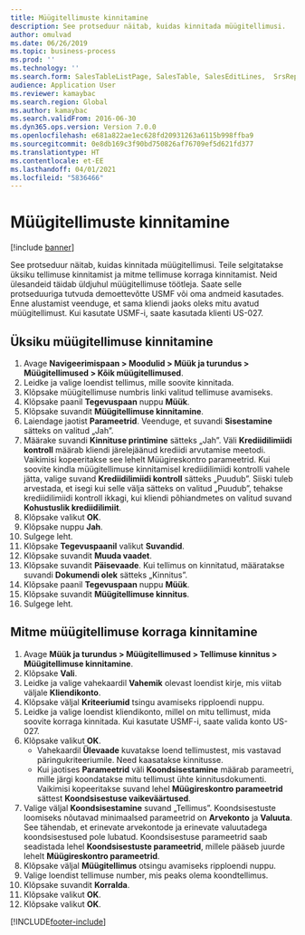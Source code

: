```yaml
---
title: Müügitellimuste kinnitamine
description: See protseduur näitab, kuidas kinnitada müügitellimusi.
author: omulvad
ms.date: 06/26/2019
ms.topic: business-process
ms.prod: ''
ms.technology: ''
ms.search.form: SalesTableListPage, SalesTable, SalesEditLines,  SrsReportViewerForm, CustConfirmJournal, SysQueryForm, SysQueryFieldLookUp, SysLookup, SalesParmIdLookup, SalesUnconfirmedOrdersPart
audience: Application User
ms.reviewer: kamaybac
ms.search.region: Global
ms.author: kamaybac
ms.search.validFrom: 2016-06-30
ms.dyn365.ops.version: Version 7.0.0
ms.openlocfilehash: e681a822ae1ec628fd20931263a6115b998ffba9
ms.sourcegitcommit: 0e8db169c3f90bd750826af76709ef5d621fd377
ms.translationtype: HT
ms.contentlocale: et-EE
ms.lasthandoff: 04/01/2021
ms.locfileid: "5836466"
---
```

# <a name="confirm-sales-orders"></a>Müügitellimuste kinnitamine

[!include [banner](../../includes/banner.md)]

See protseduur näitab, kuidas kinnitada müügitellimusi. Teile selgitatakse üksiku tellimuse kinnitamist ja mitme tellimuse korraga kinnitamist. Neid ülesandeid täidab üldjuhul müügitellimuse töötleja. Saate selle protseduuriga tutvuda demoettevõtte USMF või oma andmeid kasutades. Enne alustamist veenduge, et sama kliendi jaoks oleks mitu avatud müügitellimust. Kui kasutate USMF-i, saate kasutada klienti US-027.


## <a name="confirm-a-single-sales-order"></a>Üksiku müügitellimuse kinnitamine
1. Avage **Navigeerimispaan > Moodulid > Müük ja turundus > Müügitellimused > Kõik müügitellimused**.
2. Leidke ja valige loendist tellimus, mille soovite kinnitada.
3. Klõpsake müügitellimuse numbris linki valitud tellimuse avamiseks.
4. Klõpsake paanil **Tegevuspaan** nuppu **Müük**.
5. Klõpsake suvandit **Müügitellimuse kinnitamine**.
6. Laiendage jaotist **Parameetrid**. Veenduge, et suvandi **Sisestamine** sätteks on valitud „Jah”.  
7. Määrake suvandi **Kinnituse printimine** sätteks „Jah”. Väli **Krediidilimiidi kontroll** määrab kliendi järelejäänud krediidi arvutamise meetodi. Vaikimisi kopeeritakse see lehelt Müügireskontro parameetrid. Kui soovite kindla müügitellimuse kinnitamisel krediidilimiidi kontrolli vahele jätta, valige suvand **Krediidilimiidi kontroll** sätteks „Puudub”. Siiski tuleb arvestada, et isegi kui selle välja sätteks on valitud „Puudub”, tehakse krediidilimiidi kontroll ikkagi, kui kliendi põhiandmetes on valitud suvand **Kohustuslik krediidilimiit**. 
8. Klõpsake valikut **OK**.
9. Klõpsake nuppu **Jah**.
10. Sulgege leht.
11. Klõpsake **Tegevuspaanil** valikut **Suvandid**.
12. Klõpsake suvandit **Muuda vaadet**.
13. Klõpsake suvandit **Päisevaade**. Kui tellimus on kinnitatud, määratakse suvandi **Dokumendi olek** sätteks „Kinnitus”. 
14. Klõpsake paanil **Tegevuspaan** nuppu **Müük**.
15. Klõpsake suvandit **Müügitellimuse kinnitus**.
16. Sulgege leht.

## <a name="confirm-multiple-sales-orders-at-once"></a>Mitme müügitellimuse korraga kinnitamine
1. Avage **Müük ja turundus > Müügitellimused > Tellimuse kinnitus > Müügitellimuse kinnitamine**.
2. Klõpsake **Vali**.
3. Leidke ja valige vahekaardil **Vahemik** olevast loendist kirje, mis viitab väljale **Kliendikonto**.
4. Klõpsake väljal **Kriteeriumid** tsingu avamiseks ripploendi nuppu.
5. Leidke ja valige loendist kliendikonto, millel on mitu tellimust, mida soovite korraga kinnitada. Kui kasutate USMF-i, saate valida konto US-027.  
6. Klõpsake valikut **OK**.
    - Vahekaardil **Ülevaade** kuvatakse loend tellimustest, mis vastavad päringukriteeriumile. Need kaasatakse kinnitusse.  
    - Kui jaotises **Parameetrid** väli **Koondsisestamine** määrab parameetri, mille järgi koondatakse mitu tellimust ühte kinnitusdokumenti. Vaikimisi kopeeritakse suvand lehel **Müügireskontro parameetrid** sättest **Koondsisestuse vaikeväärtused**.  
7. Valige väljal **Koondsisestamine** suvand „Tellimus”. Koondsisestuste loomiseks nõutavad minimaalsed parameetrid on **Arvekonto** ja **Valuuta**. See tähendab, et erinevate arvekontode ja erinevate valuutadega koondsisestused pole lubatud. Koondsisestuse parameetrid saab seadistada lehel **Koondsisestuste parameetrid**, millele pääseb juurde lehelt **Müügireskontro parameetrid**. 
8. Klõpsake väljal **Müügitellimus** otsingu avamiseks ripploendi nuppu.
9. Valige loendist tellimuse number, mis peaks olema koondtellimus.
10. Klõpsake suvandit **Korralda**.
11. Klõpsake valikut **OK**.
12. Klõpsake valikut **OK**.



[!INCLUDE[footer-include](../../../includes/footer-banner.md)]